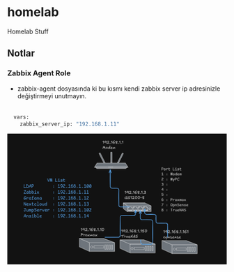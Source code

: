 # homelab
Homelab Stuff

## Notlar

### Zabbix Agent Role

- zabbix-agent dosyasında ki bu kısmı kendi zabbix server ip adresinizle değiştirmeyi unutmayın.
```bash

  vars:
    zabbix_server_ip: "192.168.1.11"
```
![topology](img/topology.png)
 
